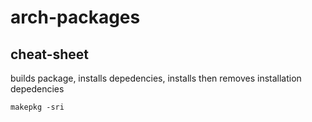 arch-packages
=============

cheat-sheet
-----------

builds package, installs depedencies, installs then removes installation
depedencies

    makepkg -sri
